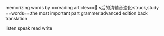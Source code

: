memorizing words by ==reading articles==📖
s后的清辅音浊化:struck,study
==words==:the most important part
grammer:advanced edition
back translation

listen speak read write